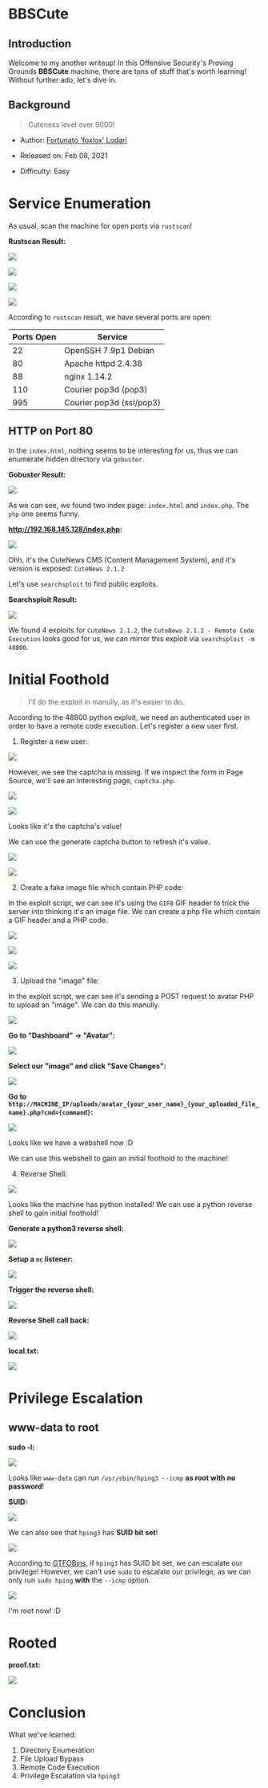 # BBSCute

## Introduction

Welcome to my another writeup! In this Offensive Security's Proving Grounds **BBSCute** machine, there are tons of stuff that's worth learning! Without further ado, let's dive in.

## Background

> Cuteness level over 9000!

- Author: [Fortunato 'foxlox' Lodari](https://www.vulnhub.com/entry/bbs-cute-101,567/)

- Released on: Feb 08, 2021

- Difficulty: Easy

# Service Enumeration

As usual, scan the machine for open ports via `rustscan`!

**Rustscan Result:**

![](https://github.com/siunam321/CTF-Writeups/blob/main/Proving-Grounds-Play/BSSCute/images/a1.png)

![](https://github.com/siunam321/CTF-Writeups/blob/main/Proving-Grounds-Play/BSSCute/images/a2.png)

![](https://github.com/siunam321/CTF-Writeups/blob/main/Proving-Grounds-Play/BSSCute/images/a3.png)

![](https://github.com/siunam321/CTF-Writeups/blob/main/Proving-Grounds-Play/BSSCute/images/a4.png)

According to `rustscan` result, we have several ports are open:

Ports Open        | Service
------------------|------------------------
22                | OpenSSH 7.9p1 Debian
80                | Apache httpd 2.4.38
88                | nginx 1.14.2
110               | Courier pop3d (pop3)
995               | Courier pop3d (ssl/pop3)

## HTTP on Port 80

In the `index.html`, nothing seems to be interesting for us, thus we can enumerate hidden directory via `gobuster`.

**Gobuster Result:**

![](https://github.com/siunam321/CTF-Writeups/blob/main/Proving-Grounds-Play/BSSCute/images/a5.png)

As we can see, we found two index page: `index.html` and `index.php`. The `php` one seems funny.

**http://192.168.145.128/index.php:**

![](https://github.com/siunam321/CTF-Writeups/blob/main/Proving-Grounds-Play/BSSCute/images/a6.png)

Ohh, it's the CuteNews CMS (Content Management System), and it's version is exposed: `CuteNews 2.1.2`

Let's use `searchsploit` to find public exploits.

**Searchsploit Result:**

![](https://github.com/siunam321/CTF-Writeups/blob/main/Proving-Grounds-Play/BSSCute/images/a7.png)

We found 4 exploits for `CuteNews 2.1.2`, the `CuteNews 2.1.2 - Remote Code Execution` looks good for us, we can mirror this exploit via `searchsploit -m 48800`.

# Initial Foothold

> I'll do the exploit in manully, as it's easier to do.

According to the 48800 python exploit, we need an authenticated user in order to have a remote code execution. Let's register a new user first.

1. Register a new user:

![](https://github.com/siunam321/CTF-Writeups/blob/main/Proving-Grounds-Play/BSSCute/images/a8.png)

However, we see the captcha is missing. If we inspect the form in Page Source, we'll see an interesting page, `captcha.php`.

![](https://github.com/siunam321/CTF-Writeups/blob/main/Proving-Grounds-Play/BSSCute/images/a9.png)

![](https://github.com/siunam321/CTF-Writeups/blob/main/Proving-Grounds-Play/BSSCute/images/a10.png)

Looks like it's the captcha's value!

We can use the generate captcha button to refresh it's value.

![](https://github.com/siunam321/CTF-Writeups/blob/main/Proving-Grounds-Play/BSSCute/images/a11.png)

![](https://github.com/siunam321/CTF-Writeups/blob/main/Proving-Grounds-Play/BSSCute/images/a12.png)

2. Create a fake image file which contain PHP code:

In the exploit script, we can see it's using the `GIF8` GIF header to trick the server into thinking it's an image file. We can create a php file which contain a GIF header and a PHP code.

![](https://github.com/siunam321/CTF-Writeups/blob/main/Proving-Grounds-Play/BSSCute/images/a13.png)

![](https://github.com/siunam321/CTF-Writeups/blob/main/Proving-Grounds-Play/BSSCute/images/a14.png)

![](https://github.com/siunam321/CTF-Writeups/blob/main/Proving-Grounds-Play/BSSCute/images/a15.png)

3. Upload the "image" file:

In the exploit script, we can see it's sending a POST request to avatar PHP to upload an "image". We can do this manully.

![](https://github.com/siunam321/CTF-Writeups/blob/main/Proving-Grounds-Play/BSSCute/images/a16.png)

**Go to "Dashboard" -> "Avatar":**

![](https://github.com/siunam321/CTF-Writeups/blob/main/Proving-Grounds-Play/BSSCute/images/a17.png)

**Select our "image" and click "Save Changes":**

![](https://github.com/siunam321/CTF-Writeups/blob/main/Proving-Grounds-Play/BSSCute/images/a18.png)

**Go to `http://MACHINE_IP/uploads/avatar_{your_user_name}_{your_uploaded_file_name}.php?cmd={command}`:**

![](https://github.com/siunam321/CTF-Writeups/blob/main/Proving-Grounds-Play/BSSCute/images/a19.png)

Looks like we have a webshell now :D

We can use this webshell to gain an initial foothold to the machine!

4. Reverse Shell:

![](https://github.com/siunam321/CTF-Writeups/blob/main/Proving-Grounds-Play/BSSCute/images/a20.png)

Looks like the machine has python installed! We can use a python reverse shell to gain initial foothold!

**Generate a python3 reverse shell:**

![](https://github.com/siunam321/CTF-Writeups/blob/main/Proving-Grounds-Play/BSSCute/images/a21.png)

**Setup a `nc` listener:**

![](https://github.com/siunam321/CTF-Writeups/blob/main/Proving-Grounds-Play/BSSCute/images/a22.png)

**Trigger the reverse shell:**

![](https://github.com/siunam321/CTF-Writeups/blob/main/Proving-Grounds-Play/BSSCute/images/a23.png)

**Reverse Shell call back:**

![](https://github.com/siunam321/CTF-Writeups/blob/main/Proving-Grounds-Play/BSSCute/images/a24.png)

**local.txt:**

![](https://github.com/siunam321/CTF-Writeups/blob/main/Proving-Grounds-Play/BSSCute/images/a25.png)

# Privilege Escalation

## www-data to root

**sudo -l:**

![](https://github.com/siunam321/CTF-Writeups/blob/main/Proving-Grounds-Play/BSSCute/images/a26.png)

Looks like `www-data` can run `/usr/sbin/hping3 --icmp` **as root with no password**!

**SUID:**

![](https://github.com/siunam321/CTF-Writeups/blob/main/Proving-Grounds-Play/BSSCute/images/a27.png)

We can also see that `hping3` has **SUID bit set**!

![](https://github.com/siunam321/CTF-Writeups/blob/main/Proving-Grounds-Play/BSSCute/images/a28.png)

According to [GTFOBins](https://gtfobins.github.io/gtfobins/hping3/#suid), if `hping3` has SUID bit set, we can escalate our privilege! However, we can't use `sudo` to escalate our privilege, as we can only run `sudo hping` **with** the `--icmp` option.

![](https://github.com/siunam321/CTF-Writeups/blob/main/Proving-Grounds-Play/BSSCute/images/a29.png)

I'm root now! :D

# Rooted

**proof.txt:**

![](https://github.com/siunam321/CTF-Writeups/blob/main/Proving-Grounds-Play/BSSCute/images/a30.png)

# Conclusion

What we've learned:

1. Directory Enumeration
2. File Upload Bypass
3. Remote Code Execution
4. Privilege Escalation via `hping3`
